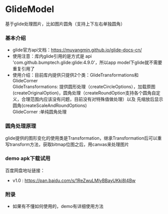 # GlideModel
基于glide处理图片，比如图片圆角（支持上下左右单独圆角）

### 基本介绍
* glide官方api文档：https://muyangmin.github.io/glide-docs-cn/
* 使用注意：库内glide引用的是方式是 api 'com.github.bumptech.glide:glide:4.9.0'，所以app model下glide就不需要重复引用了
* 使用介绍：目前库内提供只提供2个类：GlideTransformations和GlideCorner <br>
GlideTransformations: 提供圆形处理（createCircleOptions），加载原图(createOriginalOption)，圆角处理（createRoundOption支持各个圆角自定义，合理范围内应该没有问题，目前没有对特殊值做处理）以及 先缩放后显示圆角(createScaleAndRoundOptions)<br>
GlideCorner :单纯圆角处理

### 圆角处理原理
glide提供的图形变化的使用类是Transformation，继承Transformation后可以重写transform方法，获取bitmap位图之后，用canvas来处理图片

### demo apk下载试用
百度网盘地址链接：<br>
* v1.0 : <https://pan.baidu.com/s/1ReZwuLMIyBBayUKki8I4Bw>

### 附录
* 如果有不懂如何使用的，demo有详细使用方法



